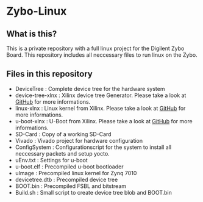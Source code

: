# Zybo-Linux

## What is this?
This is a private repository with a full linux project for the Digilent Zybo Board. This repository includes all neccessary files to run linux on the Zybo.

## Files in this repository
  * DeviceTree : Complete device tree for the hardware system
  * device-tree-xlnx : Xilinx device tree Generator. Please  take a look at [GitHub](https://github.com/Xilinx/device-tree-xlnx) for more informations.
  * linux-xlnx : Linux kernel from Xilinx. Please take a look at [GitHub](https://github.com/Xilinx/linux-xlnx) for more informations.
  * u-boot-xlnx : U-Boot from Xilinx. Please take a look at [GitHub](https://github.com/Xilinx/u-boot-xlnx) for more informations.
  * SD-Card : Copy of a working SD-Card
  * Vivado : Vivado project for hardware configuration
  * ConfigSystem : Configurationscript for the system to install all neccessary packets and setup yocto.
  * uEnv.txt : Settings for u-boot
  * u-boot.elf : Precompiled u-boot bootloader
  * uImage : Precompiled linux kernel for Zynq 7010
  * devicetree.dtb : Precompiled device tree
  * BOOT.bin : Precompiled FSBL and bitstream
  * Build.sh : Small script to create device tree blob and BOOT.bin
